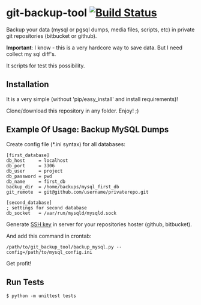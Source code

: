 git-backup-tool [![Build Status](https://secure.travis-ci.org/saippuakauppias/git-backup-tool.png)](http://travis-ci.org/saippuakauppias/git-backup-tool)
===============

Backup your data (mysql or pgsql dumps, media files, scripts, etc) in private git repositories (bitbucket or github).

**Important**: I know - this is a very hardcore way to save data. But I need collect my sql diff's.

It scripts for test this possibility.


Installation
------------

It is a very simple (without 'pip/easy_install' and install requirements)!

Clone/download this repository in any folder. Enjoy! ;)


Example Of Usage: Backup MySQL Dumps
------------------------------------

Create config file (*.ini syntax) for all databases:

    [first_database]
    db_host     = localhost
    db_port     = 3306
    db_user     = project
    db_password = pwd
    db_name     = first_db
    backup_dir  = /home/backups/mysql_first_db
    git_remote  = git@github.com/username/privaterepo.git

    [second_database]
    ; settings for second database
    db_socket   = /var/run/mysqld/mysqld.sock


Generate [SSH key](https://help.github.com/articles/generating-ssh-keys) in server for your repositories hoster (github, bitbucket).


And add this command in crontab:

    /path/to/git_backup_tool/backup_mysql.py --config=/path/to/mysql_config.ini

Get profit!


Run Tests
---------

    $ python -m unittest tests
